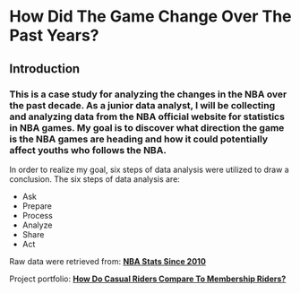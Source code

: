 # How Did The Game Change Over The Past Years?

## Introduction

### This is a case study for analyzing the changes in the NBA over the past decade. As a junior data analyst, I will be collecting and analyzing data from the NBA official website for statistics in NBA games. My goal is to discover what direction the game is the NBA games are heading and how it could potentially affect youths who follows the NBA.

In order to realize my goal, six steps of data analysis were utilized to draw a conclusion. The six steps of data analysis are:
- Ask
- Prepare
- Process
- Analyze
- Share
- Act

Raw data were retrieved from: **<a href="https://www.nba.com/stats/alltime-leaders" rel="nofollow">NBA Stats Since 2010</a>**

Project portfolio: **<a href="https://medium.com/@calvin_huang97/google-data-analytics-certificate-capstone-project-3e9fae105cfa" rel="nofollow">How Do Casual Riders Compare To Membership Riders?</a>**
